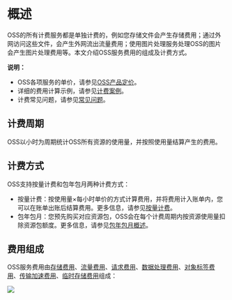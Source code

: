 # 概述

OSS的所有计费服务都是单独计费的，例如您存储文件会产生存储费用；通过外网访问这些文件，会产生外网流出流量费用；使用图片处理服务处理OSS的图片会产生图片处理费用等。本文介绍OSS服务费用的组成及计费方式。

**说明：**

-   OSS各项服务的单价，请参见[OSS产品定价](https://www.aliyun.com/price/product?spm=5176.7933691.744462.price2.b7a36a56kldoxf#/oss/detail)。
-   详细的费用计算示例，请参见[计费案例](/cn.zh-CN/计量计费/计费案例.md)。
-   计费常见问题，请参见[常见问题](/cn.zh-CN/计量计费/常见问题/购买了资源包为何仍会欠费？.md)。

## 计费周期

OSS以小时为周期统计OSS所有资源的使用量，并按照使用量结算产生的费用。

## 计费方式

OSS支持按量计费和包年包月两种计费方式：

-   按量计费：按使用量×每小时单价的方式计算费用，并将费用计入账单内，您可以在账单出账后结算费用。更多信息，请参见[按量计费](/cn.zh-CN/计量计费/计费方式/按量计费.md)。
-   包年包月：您预先购买对应资源包，OSS会在每个计费周期内按资源使用量扣除资源包额度。更多信息，请参见[包年包月概述](/cn.zh-CN/计量计费/计费方式/包年包月/包年包月概述.md)。

## 费用组成

OSS服务费用由[存储费用](/cn.zh-CN/计量计费/计量项和计费项/存储费用.md)、[流量费用](/cn.zh-CN/计量计费/计量项和计费项/流量费用.md)、[请求费用](/cn.zh-CN/计量计费/计量项和计费项/请求费用.md)、[数据处理费用](/cn.zh-CN/计量计费/计量项和计费项/数据处理费用.md)、[对象标签费用](/cn.zh-CN/计量计费/计量项和计费项/对象标签费用.md)、[传输加速费用](/cn.zh-CN/计量计费/计量项和计费项/传输加速费用.md)、[临时存储费用](/cn.zh-CN/计量计费/计量项和计费项/临时存储费用.md)组成：

![](https://static-aliyun-doc.oss-accelerate.aliyuncs.com/assets/img/zh-CN/2710636061/p37270.png)

